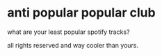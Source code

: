# anti popular popular club

what are your least popular spotify tracks?

all rights reserved and way cooler than yours.

